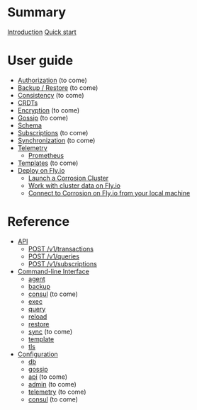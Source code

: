 # Summary

[Introduction](intro.md)
[Quick start](quick-start.md)

# User guide
- [Authorization]() (to come)
- [Backup / Restore]() (to come)
- [Consistency]() (to come)
- [CRDTs](crdts.md)
- [Encryption]() (to come)
- [Gossip]() (to come)
- [Schema](schema.md)
- [Subscriptions]() (to come)
- [Synchronization]() (to come)
- [Telemetry](telemetry/README.md)
    - [Prometheus](telemetry/prometheus.md)
- [Templates]() (to come)
- [Deploy on Fly.io](deploy-on-fly/README.md)
  - [Launch a Corrosion Cluster](deploy-on-fly/launch.md)
  - [Work with cluster data on Fly.io](deploy-on-fly/explore.md)
  - [Connect to Corrosion on Fly.io from your local machine](deploy-on-fly/fly-proxy.md)

# Reference
- [API](api/README.md)
    - [POST /v1/transactions](api/transactions.md)
    - [POST /v1/queries](api/queries.md)
    - [POST /v1/subscriptions](api/subscriptions.md)
- [Command-line Interface](cli/README.md)
    - [agent](cli/agent.md)
    - [backup](cli/backup.md)
    - [consul]() (to come)
    - [exec](cli/exec.md)
    - [query](cli/query.md)
    - [reload](cli/reload.md)
    - [restore](cli/restore.md)
    - [sync]() (to come)
    - [template](cli/template.md)
    - [tls](cli/tls.md)
- [Configuration](config/README.md)
    - [db](config/db.md)
    - [gossip](config/gossip.md)
    - [api]() (to come)
    - [admin]() (to come)
    - [telemetry]() (to come)
    - [consul]() (to come)